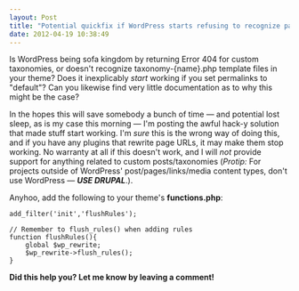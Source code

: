 ```yaml
---
layout: Post
title: "Potential quickfix if WordPress starts refusing to recognize page templates for custom taxonomies when permalinks are on"
date: 2012-04-19 10:38:49
---
```


Is WordPress being sofa kingdom by returning Error 404 for custom taxonomies, or doesn't recognize taxonomy-{name}.php template files in your theme? Does it inexplicably *start* working if you set permalinks to "default"? Can you likewise find very little documentation as to why this might be the case?

In the hopes this will save somebody a bunch of time — and potential lost sleep, as is my case this morning — I'm posting the awful hack-y solution that made stuff start working. I'm *sure* this is the wrong way of doing this, and if you have any plugins that rewrite page URLs, it may make them stop working. No warranty at all if this doesn't work, and I will *not* provide support for anything related to custom posts/taxonomies (*Protip:* For projects outside of WordPress' post/pages/links/media content types, don't use WordPress — ***USE DRUPAL***.).

Anyhoo, add the following to your theme's **functions.php**:

~~~
add_filter('init','flushRules');

// Remember to flush_rules() when adding rules
function flushRules(){
    global $wp_rewrite;
    $wp_rewrite->flush_rules();
}
~~~

**Did this help you? Let me know by leaving a comment!**